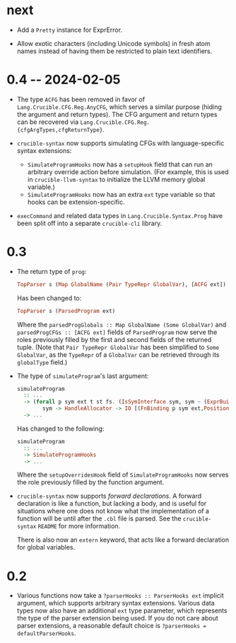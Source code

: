 # next

* Add a `Pretty` instance for ExprError.

* Allow exotic characters (including Unicode symbols) in fresh atom
names instead of having them be restricted to plain text identifiers.

# 0.4 -- 2024-02-05

* The type `ACFG` has been removed in favor of `Lang.Crucible.CFG.Reg.AnyCFG`,
  which serves a similar purpose (hiding the argument and return types). The
  CFG argument and return types can be recovered via
  `Lang.Crucible.CFG.Reg.{cfgArgTypes,cfgReturnType}`.
* `crucible-syntax` now supports simulating CFGs with language-specific syntax
  extensions:

  * `SimulateProgramHooks` now has a `setupHook` field that can run an arbitrary
    override action before simulation. (For example, this is used in
    `crucible-llvm-syntax` to initialize the LLVM memory global variable.)
  * `SimulateProgramHooks` now has an extra `ext` type variable so that hooks
    can be extension-specific.
* `execCommand` and related data types in `Lang.Crucible.Syntax.Prog` have been
  split off into a separate `crucible-cli` library.

# 0.3

* The return type of `prog`:

  ```hs
  TopParser s (Map GlobalName (Pair TypeRepr GlobalVar), [ACFG ext])
  ```

  Has been changed to:

  ```hs
  TopParser s (ParsedProgram ext)
  ```

  Where the `parsedProgGlobals :: Map GlobalName (Some GlobalVar)` and
  `parsedProgCFGs :: [ACFG ext]` fields of `ParsedProgram` now serve the roles
  previously filled by the first and second fields of the returned tuple. (Note
  that `Pair TypeRepr GlobalVar` has been simplified to `Some GlobalVar`, as
  the `TypeRepr` of a `GlobalVar` can be retrieved through its `globalType`
  field.)
* The type of `simulateProgram`'s last argument:

  ```hs
  simulateProgram
    :: ...
    -> (forall p sym ext t st fs. (IsSymInterface sym, sym ~ (ExprBuilder t st fs)) =>
          sym -> HandleAllocator -> IO [(FnBinding p sym ext,Position)])
    -> ...
  ```

  Has changed to the following:

  ```hs
  simulateProgram
    :: ...
    -> SimulateProgramHooks
    -> ...
  ```

  Where the `setupOverridesHook` field of `SimulateProgramHooks` now serves the
  role previously filled by the function argument.

* `crucible-syntax` now supports _forward declarations_. A forward declaration
  is like a function, but lacking a body, and is useful for situations where
  one does not know what the implementation of a function will be until after
  the `.cbl` file is parsed. See the `crucible-syntax` `README` for more
  information.

  There is also now an `extern` keyword, that acts like a forward declaration
  for global variables.

# 0.2

* Various functions now take a `?parserHooks :: ParserHooks ext` implicit
  argument, which supports arbitrary syntax extensions. Various data types now
  also have an additional `ext` type parameter, which represents the type of
  the parser extension being used. If you do not care about parser extensions,
  a reasonable default choice is `?parserHooks = defaultParserHooks`.
